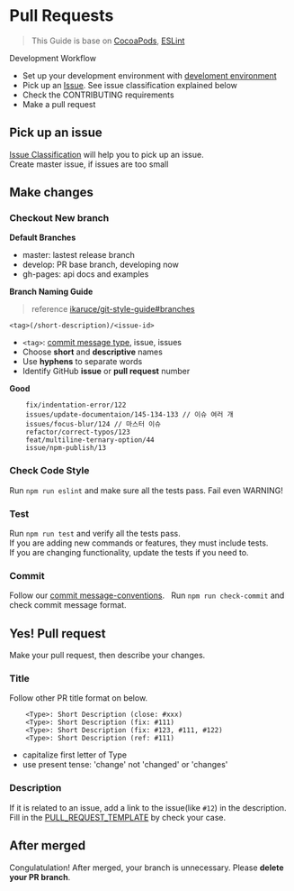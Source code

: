 # Pull Requests

> This Guide is base on [CocoaPods](http://guides.cocoapods.org/contributing/contribute-to-cocoapods.html), [ESLint](http://eslint.org/docs/developer-guide/contributing/pull-requests)  

Development Workflow
- Set up your development environment with [develoment environment](development-environment.md)
- Pick up an [Issue](https://github.nhnent.com/youjung-hong/tui-github-guide/issues). See issue classification explained below
- Check the CONTRIBUTING requirements
- Make a pull request

## Pick up an issue
[Issue Classification](contribute-by-reporting-issue.md#issue-classification) will help you to pick up an issue.  
Create master issue, if issues are too small

## Make changes
### Checkout New branch
**Default Branches**
- master: lastest release branch
- develop: PR base branch, developing now
- gh-pages: api docs and examples

**Branch Naming Guide**

> reference [ikaruce/git-style-guide#branches](https://github.com/agis/git-style-guide#branches)

```
<tag>(/short-description)/<issue-id>
```
* `<tag>`: [commit message type](https://github.nhnent.com/youjung-hong/tui-github-guide/blob/master/.github/commit-message-convention.md#type), issue, issues
* Choose __short__ and __descriptive__ names  
* Use __hyphens__ to separate words  
* Identify GitHub __issue__ or __pull request__ number  

**Good**
```
    fix/indentation-error/122
    issues/update-documentaion/145-134-133 // 이슈 여러 개
    issues/focus-blur/124 // 마스터 이슈
    refactor/correct-typos/123
    feat/multiline-ternary-option/44
    issue/npm-publish/13
```

### Check Code Style  
Run `npm run eslint` and make sure all the tests pass. Fail even WARNING!

### Test
Run `npm run test` and verify all the tests pass.  
If you are adding new commands or features, they must include tests.  
If you are changing functionality, update the tests if you need to.

### Commit
Follow our [commit message-conventions](commit-message-convention.md).  
Run `npm run check-commit` and check commit message format.

## Yes! Pull request
Make your pull request, then describe your changes.
### Title
Follow other PR title format on below.
```
    <Type>: Short Description (close: #xxx)
    <Type>: Short Description (fix: #111)
    <Type>: Short Description (fix: #123, #111, #122)
    <Type>: Short Description (ref: #111)
```
* capitalize first letter of Type
* use present tense: 'change' not 'changed' or 'changes'

### Description
If it is related to an issue, add a link to the issue(like `#12`) in the description.
Fill in the [PULL_REQUEST_TEMPLATE](PULL_REQUEST_TEMPLATE.md) by check your case.

## After merged
Congulatulation! After merged, your branch is unnecessary. Please **delete your PR branch**.
